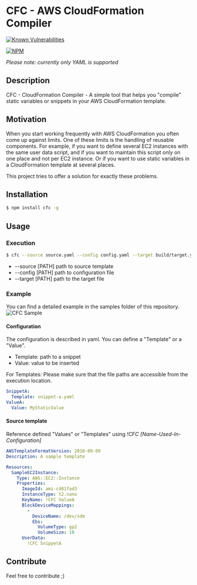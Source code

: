 # CFC - AWS CloudFormation Compiler
[![Known Vulnerabilities](https://snyk.io/test/github/LukasMusebrink/cfc/badge.svg)](https://snyk.io/test/github/LukasMusebrink/cfc)

[![NPM](https://nodei.co/npm/cfc.png?compact=true)](https://nodei.co/npm/cfc/)

*Please note: currently only YAML is supported*
## Description
CFC - CloudFormation Compiler - A simple tool that helps you "compile" static variables or snippets in your AWS CloudFormation template.

## Motivation
When you start working frequently with AWS CloudFormation you often come up against limits. One of these limits is the handling of reusable components.  For example, if you want to define several EC2 instances with the same user data script, and if you want to maintain this script only on one place and not per EC2 instance. Or if you want to use static variables in a CloudFormation template at several places.

This project tries to offer a solution for exactly these problems.


## Installation
```sh
$ npm install cfc -g
```

## Usage
### Execution
```sh
$ cfc --source source.yaml --config config.yaml --target build/target.yaml
```
- --source [PATH] path to source template
- --config [PATH] path to configuration file
- --target [PATH] path to the target file

### Example
You can find a detailed example in the samples folder of this repository.
![CFC Sample](https://itonaut.com/wp-content/uploads/2018/04/cfc_sample_1.0.0.gif)

#### Configuration
The configuration is described in yaml. You can define a "Template" or a "Value".

- Template: path to a snippet
- Value: value to be inserted

For Templates: Please make sure that the file paths are accessible from the execution location.

```yaml
SnippetA:
  Template: snippet-a.yaml
ValueA:
  Value: MyStaticValue
```

#### Source template
Reference defined "Values" or "Templates" using *!CFC [Name-Used-In-Configuration]*

```yaml
AWSTemplateFormatVersion: 2010-09-09
Description: A sample template

Resources:
  SampleEC2Instance:
    Type: AWS::EC2::Instance
    Properties:
      ImageId: ami-c481fad3
      InstanceType: t2.nano
      KeyName: !CFC ValueA
      BlockDeviceMappings:
        -
          DeviceName: /dev/sdm
          Ebs:
            VolumeType: gp2
            VolumeSize: 10
      UserData:
        !CFC SnippetA
```
## Contribute
Feel free to contribute ;)
